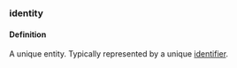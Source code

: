 ### identity

<h4>Definition</h4><p>A unique entity. Typically represented by a unique <a href="identifier">identifier</a>.</p>